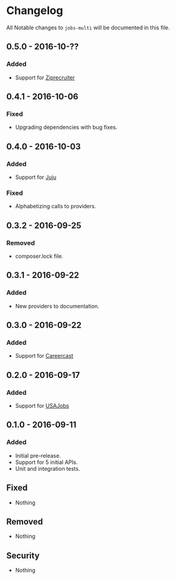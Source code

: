 # Changelog
All Notable changes to `jobs-multi` will be documented in this file.

## 0.5.0 - 2016-10-??

### Added
- Support for [Ziprecruiter](https://github.com/jobapis/jobs-ziprecruiter)

## 0.4.1 - 2016-10-06

### Fixed
- Upgrading dependencies with bug fixes.

## 0.4.0 - 2016-10-03

### Added
- Support for [Juju](https://github.com/jobapis/jobs-juju)

### Fixed
- Alphabetizing calls to providers.

## 0.3.2 - 2016-09-25

### Removed
- composer.lock file.

## 0.3.1 - 2016-09-22

### Added
- New providers to documentation.

## 0.3.0 - 2016-09-22

### Added
- Support for [Careercast](https://github.com/jobapis/jobs-careercast)

## 0.2.0 - 2016-09-17

### Added
- Support for [USAJobs](https://github.com/jobapis/jobs-usajobs)

## 0.1.0 - 2016-09-11

### Added
- Initial pre-release.
- Support for 5 initial APIs.
- Unit and integration tests.

## Fixed
- Nothing

## Removed
- Nothing

## Security
- Nothing
